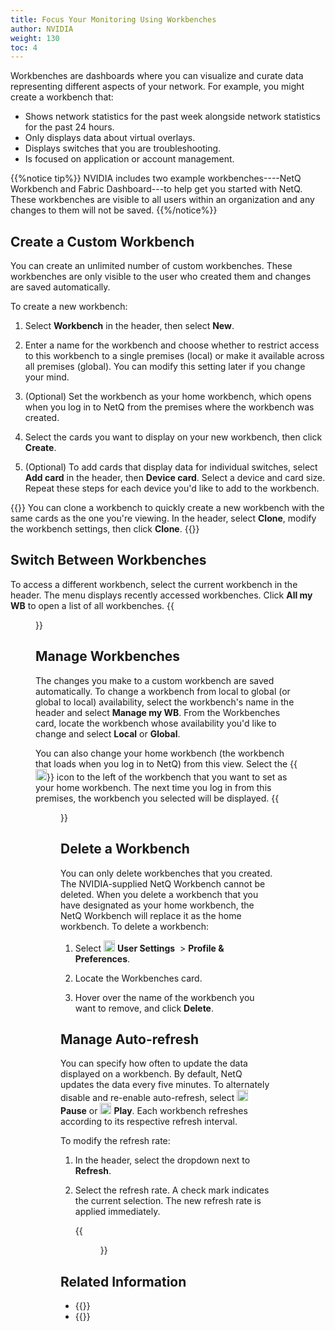 ```yaml
---
title: Focus Your Monitoring Using Workbenches
author: NVIDIA
weight: 130
toc: 4
---
```

Workbenches are dashboards where you can visualize and curate data representing different aspects of your network. For example, you might create a workbench that:

- Shows network statistics for the past week alongside network statistics for the past 24 hours.
- Only displays data about virtual overlays.
- Displays switches that you are troubleshooting.
- Is focused on application or account management.

{{%notice tip%}}
NVIDIA includes two example workbenches----NetQ Workbench and Fabric Dashboard---to help get you started with NetQ. These workbenches are visible to all users within an organization and any changes to them will not be saved.
{{%/notice%}}

## Create a Custom Workbench

You can create an unlimited number of custom workbenches. These workbenches are only visible to the user who created them and changes are saved automatically. 

To create a new workbench:

1. Select **Workbench** in the header, then select **New**.

2. Enter a name for the workbench and choose whether to restrict access to this workbench to a single premises (local) or make it available across all premises (global). You can modify this setting later if you change your mind.

3. (Optional) Set the workbench as your home workbench, which opens when you log in to NetQ from the premises where the workbench was created.

4. Select the cards you want to display on your new workbench, then click **Create**.

5. (Optional) To add cards that display data for individual switches, select **Add card** in the header, then **Device card**. Select a device and card size. Repeat these steps for each device you'd like to add to the workbench.

{{<notice tip>}}
You can clone a workbench to quickly create a new workbench with the same cards as the one you're viewing. In the header, select <b>Clone</b>, modify the workbench settings, then click <b>Clone</b>.
{{</notice>}}

## Switch Between Workbenches

To access a different workbench, select the current workbench in the header. The menu displays recently accessed workbenches. Click **All my WB** to open a list of all workbenches.
{{<figure src="/images/netq/wb-dropdown-411.png" alt="list of available workbenches" width="300">}}

## Manage Workbenches

The changes you make to a custom workbench are saved automatically. To change a workbench from local to global (or global to local) availability, select the workbench's name in the header and select **Manage my WB**. From the Workbenches card, locate the workbench whose availability you'd like to change and select **Local** or **Global**.

You can also change your home workbench (the workbench that loads when you log in to NetQ) from this view. Select the {{<img src="/images/netq/home-workbench.png" width="18px">}} icon to the left of the workbench that you want to set as your home workbench. The next time you log in from this premises, the workbench you selected will be displayed.
{{<figure src="/images/netq/wb-card-411.png" alt="" width="600">}}

## Delete a Workbench

You can only delete workbenches that you created. The NVIDIA-supplied NetQ Workbench cannot be deleted. When you delete a workbench that you have designated as your home workbench, the NetQ Workbench will replace it as the home workbench. To delete a workbench:

1. Select <img src="https://icons.cumulusnetworks.com/17-Users/19-Natural-Close%20Up-Single%20User-Man/single-man-circle.svg" height="18" width="18"/> **User Settings** &nbsp;<span aria-label="and then">> **Profile & Preferences**.

3. Locate the Workbenches card.

4. Hover over the name of the workbench you want to remove, and click **Delete**.

## Manage Auto-refresh

You can specify how often to update the data displayed on a workbench. By default, NetQ updates the data every five minutes. To alternately disable and re-enable auto-refresh, select <img src="https://icons.cumulusnetworks.com/01-Interface-Essential/42-Multimedia-Controls/button-pause.svg" alt="pause icon" width="18"/> **Pause** or <img src="https://icons.cumulusnetworks.com/01-Interface-Essential/42-Multimedia-Controls/button-play-1.svg" alt="play icon" width="18"/> **Play**. Each workbench refreshes according to its respective refresh interval. 

To modify the refresh rate:

1. In the header, select the dropdown next to **Refresh**.

2. Select the refresh rate. A check mark indicates the current selection. The new refresh rate is applied immediately. 

    {{<figure src="/images/netq/refresh-411.png" alt="refresh rate dropdown listng rate options of 1 minute, 2 minutes, and 5 minutes" width="150">}}

## Related Information

- {{<link title="Configure Premises" text="Configure Premises">}}
- {{<link title="Access Data with Cards" text="Access Data with Cards">}}